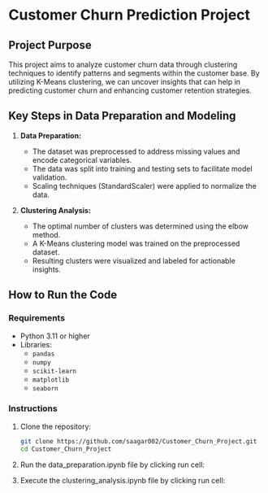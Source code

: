 # Customer Churn Prediction Project

## Project Purpose
This project aims to analyze customer churn data through clustering techniques to identify patterns and segments within the customer base. By utilizing K-Means clustering, we can uncover insights that can help in predicting customer churn and enhancing customer retention strategies.

## Key Steps in Data Preparation and Modeling
1. **Data Preparation:**
   - The dataset was preprocessed to address missing values and encode categorical variables.
   - The data was split into training and testing sets to facilitate model validation.
   - Scaling techniques (StandardScaler) were applied to normalize the data.

2. **Clustering Analysis:**
   - The optimal number of clusters was determined using the elbow method.
   - A K-Means clustering model was trained on the preprocessed dataset.
   - Resulting clusters were visualized and labeled for actionable insights.

## How to Run the Code
### Requirements
- Python 3.11 or higher
- Libraries:
  - `pandas`
  - `numpy`
  - `scikit-learn`
  - `matplotlib`
  - `seaborn`

### Instructions
1. Clone the repository:
   ```bash
   git clone https://github.com/saagar002/Customer_Churn_Project.git
   cd Customer_Churn_Project

2. Run the data_preparation.ipynb file by clicking run cell:

3. Execute the clustering_analysis.ipynb file by clicking run cell:

